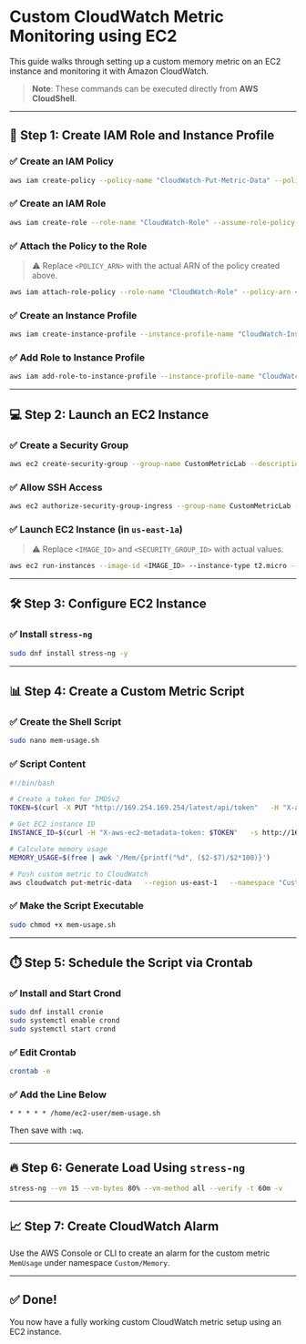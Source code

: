 # Custom CloudWatch Metric Monitoring using EC2

This guide walks through setting up a custom memory metric on an EC2 instance and monitoring it with Amazon CloudWatch.

> **Note**: These commands can be executed directly from **AWS CloudShell**.

---

## 🚀 Step 1: Create IAM Role and Instance Profile

### ✅ Create an IAM Policy

```bash
aws iam create-policy --policy-name "CloudWatch-Put-Metric-Data" --policy-document '{"Version":"2012-10-17","Statement":[{"Effect":"Allow","Action":["cloudwatch:PutMetricData"],"Resource":"*"}]}'
```

### ✅ Create an IAM Role

```bash
aws iam create-role --role-name "CloudWatch-Role" --assume-role-policy-document '{"Version":"2012-10-17","Statement":[{"Effect":"Allow","Principal":{"Service":"ec2.amazonaws.com"},"Action":"sts:AssumeRole"}]}'
```

### ✅ Attach the Policy to the Role

> ⚠️ Replace `<POLICY_ARN>` with the actual ARN of the policy created above.

```bash
aws iam attach-role-policy --role-name "CloudWatch-Role" --policy-arn <POLICY_ARN>
```

### ✅ Create an Instance Profile

```bash
aws iam create-instance-profile --instance-profile-name "CloudWatch-Instance-Profile"
```

### ✅ Add Role to Instance Profile

```bash
aws iam add-role-to-instance-profile --instance-profile-name "CloudWatch-Instance-Profile" --role-name "CloudWatch-Role"
```

---

## 💻 Step 2: Launch an EC2 Instance

### ✅ Create a Security Group

```bash
aws ec2 create-security-group --group-name CustomMetricLab --description "Temporary SG for the Custom Metric Lab"
```

### ✅ Allow SSH Access

```bash
aws ec2 authorize-security-group-ingress --group-name CustomMetricLab --protocol tcp --port 22 --cidr 0.0.0.0/0
```

### ✅ Launch EC2 Instance (in `us-east-1a`)

> ⚠️ Replace `<IMAGE_ID>` and `<SECURITY_GROUP_ID>` with actual values.

```bash
aws ec2 run-instances --image-id <IMAGE_ID> --instance-type t2.micro --placement AvailabilityZone=us-east-1a --security-group-ids <SECURITY_GROUP_ID> --iam-instance-profile Name="CloudWatch-Instance-Profile"
```

---

## 🛠️ Step 3: Configure EC2 Instance

### ✅ Install `stress-ng`

```bash
sudo dnf install stress-ng -y
```

---

## 📊 Step 4: Create a Custom Metric Script

### ✅ Create the Shell Script

```bash
sudo nano mem-usage.sh
```

### ✅ Script Content

```bash
#!/bin/bash

# Create a token for IMDSv2
TOKEN=$(curl -X PUT "http://169.254.169.254/latest/api/token"   -H "X-aws-ec2-metadata-token-ttl-seconds: 60" -s)

# Get EC2 instance ID
INSTANCE_ID=$(curl -H "X-aws-ec2-metadata-token: $TOKEN"   -s http://169.254.169.254/latest/meta-data/instance-id)

# Calculate memory usage
MEMORY_USAGE=$(free | awk '/Mem/{printf("%d", ($2-$7)/$2*100)}')

# Push custom metric to CloudWatch
aws cloudwatch put-metric-data   --region us-east-1   --namespace "Custom/Memory"   --metric-name "MemUsage"   --value "$MEMORY_USAGE"   --unit "Percent"   --dimensions "Name=InstanceId,Value=$INSTANCE_ID"
```

### ✅ Make the Script Executable

```bash
sudo chmod +x mem-usage.sh
```

---

## ⏱️ Step 5: Schedule the Script via Crontab

### ✅ Install and Start Crond

```bash
sudo dnf install cronie
sudo systemctl enable crond
sudo systemctl start crond
```

### ✅ Edit Crontab

```bash
crontab -e
```

### ✅ Add the Line Below

```cron
* * * * * /home/ec2-user/mem-usage.sh
```

Then save with `:wq`.

---

## 🔥 Step 6: Generate Load Using `stress-ng`

```bash
stress-ng --vm 15 --vm-bytes 80% --vm-method all --verify -t 60m -v
```

---

## 📈 Step 7: Create CloudWatch Alarm

Use the AWS Console or CLI to create an alarm for the custom metric `MemUsage` under namespace `Custom/Memory`.

---

## ✅ Done!

You now have a fully working custom CloudWatch metric setup using an EC2 instance.